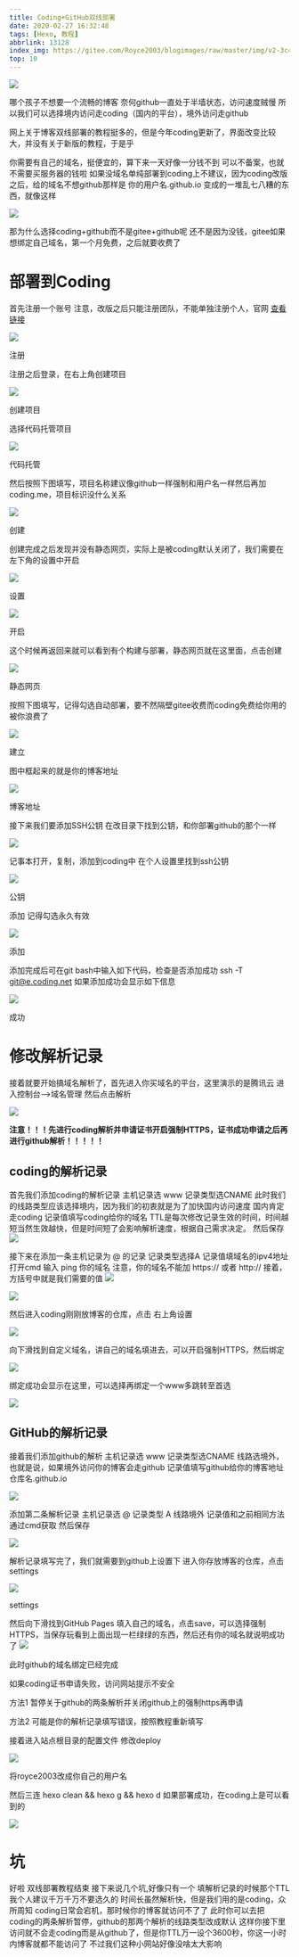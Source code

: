 ```yaml
---
title: Coding+GitHub双线部署
date: 2020-02-27 16:32:48
tags: [Hexo, 教程]
abbrlink: 13128
index_img: https://gitee.com/Royce2003/blogimages/raw/master/img/v2-3c4c11c13be108a27febe713.jpg
top: 10
---
```


![](https://gitee.com/Royce2003/blogimages/raw/master/img/v2-3c4c11c13be108a27febe713.jpg)




哪个孩子不想要一个流畅的博客
奈何github一直处于半墙状态，访问速度贼慢
所以我们可以选择境内访问走coding（国内的平台），境外访问走github

网上关于博客双线部署的教程挺多的，但是今年coding更新了，界面改变比较大，并没有关于新版的教程，于是乎


你需要有自己的域名，挺便宜的，算下来一天好像一分钱不到
可以不备案，也就不需要买服务器的钱啦
如果没域名单纯部署到coding上不建议，因为coding改版之后，给的域名不想github那样是
你的用户名.github.io
变成的一堆乱七八糟的东西，就像这样

![](https://gitee.com/Royce2003/blogimages/raw/master/img/2335206_530cb420_5772_4084@304x30.jpeg.m.jpg)




那为什么选择coding+github而不是gitee+github呢
还不是因为没钱，gitee如果想绑定自己域名，第一个月免费，之后就要收费了


# 部署到Coding
首先注册一个账号
注意，改版之后只能注册团队，不能单独注册个人，官网 [查看链接](https://coding.net/)

![](https://gitee.com/Royce2003/blogimages/raw/master/img/2335206_35bbac80_5772_4085@1920x1077.jpeg.m.jpg)


注册

注册之后登录，在右上角创建项目

![](https://gitee.com/Royce2003/blogimages/raw/master/img/2335206_f1bdf18f_5772_4087@1920x1077.jpeg.m.jpg)


创建项目

选择代码托管项目

![](https://gitee.com/Royce2003/blogimages/raw/master/img/2335206_ec90b2aa_5772_4089@1920x1077.jpeg.m.jpg)


代码托管

然后按照下图填写，项目名称建议像github一样强制和用户名一样然后再加coding.me，项目标识没什么关系

![](https://gitee.com/Royce2003/blogimages/raw/master/img/2335206_6f8b3c74_5772_4091@1920x1077.jpeg.m.jpg)

创建

创建完成之后发现并没有静态网页，实际上是被coding默认关闭了，我们需要在左下角的设置中开启

![](https://gitee.com/Royce2003/blogimages/raw/master/img/2335206_ea65a646_5772_4093@1920x1077.jpeg.m.jpg)

设置

![](https://gitee.com/Royce2003/blogimages/raw/master/img/2335206_4b8585bf_5772_4095@1920x1077.jpeg.m.jpg)

开启

这个时候再返回来就可以看到有个构建与部署，静态网页就在这里面，点击创建

![](https://gitee.com/Royce2003/blogimages/raw/master/img/2335206_bcb3f43c_5772_4097@1920x1077.jpeg.m.jpg)

静态网页

按照下图填写，记得勾选自动部署，要不然隔壁gitee收费而coding免费给你用的被你浪费了

![](https://gitee.com/Royce2003/blogimages/raw/master/img/2335206_7f310dfc_5776_5669@1920x1077.jpeg.m.jpg)

建立

图中框起来的就是你的博客地址

![](https://gitee.com/Royce2003/blogimages/raw/master/img/2335206_edea9a87_5776_5671@1920x1077.jpeg.m.jpg)

博客地址

接下来我们要添加SSH公钥
在改目录下找到公钥，和你部署github的那个一样

![](https://gitee.com/Royce2003/blogimages/raw/master/img/2335206_0be50525_5776_5673@629x235.jpeg.m.jpg)

记事本打开，复制，添加到coding中
在个人设置里找到ssh公钥

![](https://gitee.com/Royce2003/blogimages/raw/master/img/2335206_d4b6c372_5776_5675@1920x1077.jpeg.m.jpg)

公钥

添加
记得勾选永久有效

![](https://gitee.com/Royce2003/blogimages/raw/master/img/2335206_4a323156_5776_5677@1920x1077.jpeg.m.jpg)

添加

添加完成后可在git bash中输入如下代码，检查是否添加成功
ssh -T git@e.coding.net
如果添加成功会显示如下信息

![](https://gitee.com/Royce2003/blogimages/raw/master/img/2335206_cfd8654c_5776_5679@723x111.jpeg.m.jpg)

成功

# 修改解析记录
接着就要开始搞域名解析了，首先进入你买域名的平台，这里演示的是腾讯云
进入控制台-->域名管理
然后点击解析

![](https://gitee.com/Royce2003/blogimages/raw/master/img/2335206_5e18ba18_5776_568@1920x1077.jpeg.m.jpg)


<strong class="note note-danger">注意！！！先进行coding解析并申请证书开启强制HTTPS，证书成功申请之后再进行github解析！！！！！</strong>

## coding的解析记录
首先我们添加coding的解析记录
主机记录选 www
记录类型选CNAME
此时我们的线路类型应该选择境内，因为我们的初衷就是为了加快国内访问速度
国内肯定走coding
记录值填写coding给你的域名
TTL是每次修改记录生效的时间，时间越短当然生效越快，但是时间短了会影响解析速度，根据自己需求决定。
然后保存
![](https://cdn.jsdelivr.net/gh/Royce2019/img/img/Snipaste_03-10_17-59-23.png)


接下来在添加一条主机记录为 @ 的记录
记录类型选择A
记录值填域名的ipv4地址
打开cmd
输入
ping 你的域名
注意，你的域名不能加 https:// 或者 http://
接着，方括号中就是我们需要的值
![](https://cdn.jsdelivr.net/gh/Royce2019/img/img/Snipaste_03-10_17-51-58.png)

![](https://gitee.com/Royce2003/blogimages/raw/master/img/2335206_7a0b5def_5779_3442@1606x198.jpeg.m.jpg)



然后进入coding刚刚放博客的仓库，点击
右上角设置

![](https://gitee.com/Royce2003/blogimages/raw/master/img/2335206_00ee012c_5779_3444@1920x1077.jpeg.m.jpg)

向下滑找到自定义域名，讲自己的域名填进去，可以开启强制HTTPS，然后绑定

![](https://gitee.com/Royce2003/blogimages/raw/master/img/2335206_315c4b71_5779_3445@1920x1077.jpeg.m.jpg)

绑定成功会显示在这里，可以选择再绑定一个www多跳转至首选

![](https://gitee.com/Royce2003/blogimages/raw/master/img/2335206_2e3aa0ed_5779_3447@1409x201.jpeg.m.jpg)

## GitHub的解析记录
接着我们添加github的解析
主机记录选 www
记录类型选CNAME
线路选境外，也就是说，如果境外访问你的博客会走github
记录值填写github给你的博客地址
仓库名.github.io

![](https://gitee.com/Royce2003/blogimages/raw/master/img/2335206_1c42ff40_5776_5682@1609x249.jpeg.m.jpg)


添加第二条解析记录
主机记录选 @
记录类型 A
线路境外
记录值和之前相同方法通过cmd获取
然后保存

![](https://gitee.com/Royce2003/blogimages/raw/master/img/2335206_89d396bf_5779_3436@1613x703.jpeg.m.jpg)

解析记录填写完了，我们就需要到github上设置下
进入你存放博客的仓库，点击settings

![](https://gitee.com/Royce2003/blogimages/raw/master/img/2335206_62c82d27_5779_3438@1920x1077.jpeg.m.jpg)

settings

然后向下滑找到GitHub Pages
填入自己的域名，点击save，可以选择强制HTTPS，当保存玩看到上面出现一栏绿绿的东西，然后还有你的域名就说明成功了
![](https://gitee.com/Royce2003/blogimages/raw/master/img/2335206_da1da6ef_5779_344@1051x791.jpeg.m.jpg)

此时github的域名绑定已经完成

如果coding证书申请失败，访问网站提示不安全
<p class="note note-danger">方法1 暂停关于github的两条解析并关闭github上的强制https再申请</p>
<p class="note note-danger">方法2 可能是你的解析记录填写错误，按照教程重新填写</p>

接着进入站点根目录的配置文件
修改deploy

![](https://gitee.com/Royce2003/blogimages/raw/master/img/2335206_9b30b1a9_5779_3449@656x165.jpeg.m.jpg)

将royce2003改成你自己的用户名

然后三连
hexo clean && hexo g && hexo d
如果部署成功，在coding上是可以看到的

![](https://gitee.com/Royce2003/blogimages/raw/master/img/2335206_f584ac38_5779_3451@1920x1077.jpeg.m.jpg)

# 坑
好啦
双线部署教程结束
接下来说几个坑,好像只有一个
填解析记录的时候那个TTL我个人建议千万千万不要选久的
时间长虽然解析快，但是我们用的是coding，众所周知
coding日常会宕机，那时候你的博客就访问不了了
此时你可以去把coding的两条解析暂停，github的那两个解析的线路类型改成默认
这样你接下里访问就不会走coding而是从github了，但是你TTL万一设个3600秒，你这一小时内博客就都不能访问了
不过我们这种小网站好像没啥太大影响
